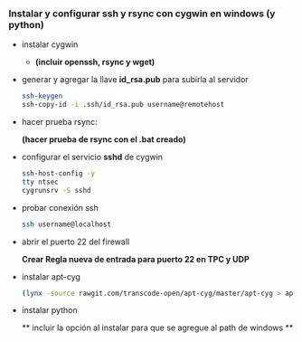 ### Instalar y configurar ssh y rsync con cygwin en windows (y python)
- instalar cygwin
	- **(incluir openssh, rsync y wget)**
	
- generar y agregar la llave **id_rsa.pub**  para subirla al servidor
	
    ```bash
    ssh-keygen
    ssh-copy-id -i .ssh/id_rsa.pub username@remotehost
	```
    
- hacer prueba rsync:

	**(hacer prueba de rsync con el .bat creado)**

- configurar el servicio **sshd** de cygwin
	```bash
    ssh-host-config -y
	tty ntsec
	cygrunsrv -S sshd
    ```
- probar conexión ssh

	```bash
    ssh username@localhost
    ```

- abrir el puerto 22 del firewall

	**Crear Regla nueva de entrada para puerto 22 en TPC y UDP**
- instalar apt-cyg

	```bash
	(lynx -source rawgit.com/transcode-open/apt-cyg/master/apt-cyg > apt-cyg install apt-cyg /bin)
    ```

- instalar python

	** incluir la opción al instalar para que se agregue al path de windows **
